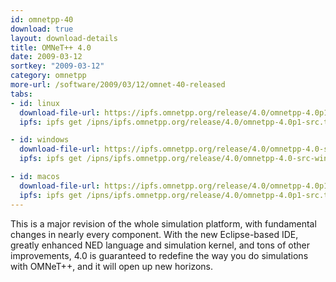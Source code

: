 ```yaml
---
id: omnetpp-40
download: true
layout: download-details
title: OMNeT++ 4.0
date: 2009-03-12
sortkey: "2009-03-12"
category: omnetpp
more-url: /software/2009/03/12/omnet-40-released
tabs:
- id: linux
  download-file-url: https://ipfs.omnetpp.org/release/4.0/omnetpp-4.0p1-src.tgz
  ipfs: ipfs get /ipns/ipfs.omnetpp.org/release/4.0/omnetpp-4.0p1-src.tgz

- id: windows
  download-file-url: https://ipfs.omnetpp.org/release/4.0/omnetpp-4.0-src-windows.zip
  ipfs: ipfs get /ipns/ipfs.omnetpp.org/release/4.0/omnetpp-4.0-src-windows.zip

- id: macos
  download-file-url: https://ipfs.omnetpp.org/release/4.0/omnetpp-4.0p1-src.tgz
  ipfs: ipfs get /ipns/ipfs.omnetpp.org/release/4.0/omnetpp-4.0p1-src.tgz
---
```


This is a major revision of the whole simulation platform, with fundamental changes in nearly every component. With the new Eclipse-based IDE, greatly enhanced NED language and simulation kernel, and tons of other improvements, 4.0 is guaranteed to redefine the way you do simulations with OMNeT++, and it will open up new horizons.
